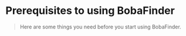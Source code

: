 # Prerequisites to using BobaFinder

> Here are some things you need before you start using BobaFinder.
